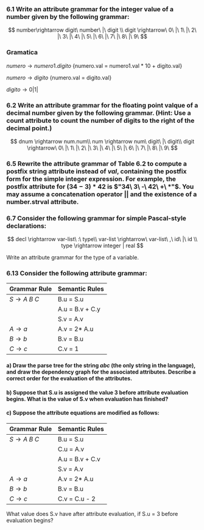 ### 6.1 Write an attribute grammar for the integer value of a number given by the following grammar:

$$
number\rightarrow digit\ number\ |\ digit \\
digit \rightarrow\ 0\ |\ 1\ |\ 2\ |\ 3\ |\ 4\ |\ 5\ |\ 6\ |\ 7\ |\ 8\ |\ 9\
$$

### Gramatica

$numero \rightarrow numero1.digito$						{numero.val = numero1.val * 10 + digito.val}

$numero \rightarrow digito$ 										{numero.val = digito.val}

$digito \rightarrow 0|1|$





### 6.2 Write an attribute grammar for the floating point valque of a decimal number given by the following grammar. (Hint: Use a count attribute to count the number of digits to the right of the decimal point.)

$$
dnum \rightarrow num.num\\
num \rightarrow num\ digit\ |\ digit\\
digit \rightarrow\ 0\ |\ 1\ |\ 2\ |\ 3\ |\ 4\ |\ 5\ |\ 6\ |\ 7\ |\ 8\ |\ 9\
$$



### 6.5 Rewrite the attribute grammar of Table 6.2 to compute a postfix string attribute instead of _val_, containing the postfix form for the simple integer expression. For example, the postfix attribute for $(34 - 3)*42$ is $"34\ 3\ -\ 42\ +\ *"$. You may assume a concatenation operator $||$ and the existence of a **number**.strval attribute.

### 6.7 Consider the following grammar for simple Pascal-style declarations:

$$
decl \rightarrow var-list\ :\ type\\
var-list \rightarrow\ var-list\ ,\ id\ |\ id \\
type \rightarrow integer | real
$$

Write an attribute grammar for the type of a variable.

### 6.13 Consider the following attribute grammar:

| Grammar Rule           | Semantic Rules  |
| ---------------------- | --------------- |
| $S\rightarrow A\ B\ C$ | B.u = S.u       |
|                        | A.u = B.v + C.y |
|                        | S.v = A.v       |
| $A \rightarrow a$      | A.v = 2* A.u    |
| $B \rightarrow b$      | B.v = B.u       |
| $C \rightarrow c$      | C.v = 1         |



#### a) Draw the parse tree for the string _abc_ (the only string in the language), and draw the dependency graph for the associated attributes. Describe a correct order for the evaluation of the attributes.

#### b) Suppose that S.u is assigned the value 3 before attribute evaluation begins. What is the value of S.v when evaluation has finished?

#### c) Suppose the attribute equations are modified as follows:

| Grammar Rule           | Semantic Rules  |
| ---------------------- | --------------- |
| $S\rightarrow A\ B\ C$ | B.u = S.u       |
|                        | C.u = A.v       |
|                        | A.u = B.v + C.v |
|                        | S.v = A.v       |
| $A \rightarrow a$      | A.v = 2* A.u    |
| $B \rightarrow b$      | B.v = B.u       |
| $C \rightarrow c$      | C.v = C.u - 2   |

What value does S.v have after attribute evaluation, if S.u = 3 before evaluation begins?